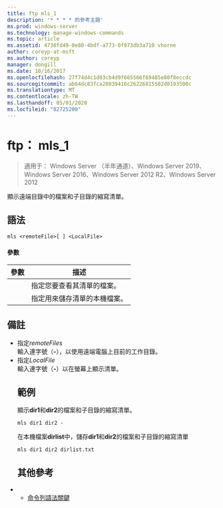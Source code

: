 ```yaml
---
title: ftp mls_1
description: '* * * * 的參考主題'
ms.prod: windows-server
ms.technology: manage-windows-commands
ms.topic: article
ms.assetid: 4738fd49-0e80-4bdf-a773-0f973db3a710 vhorne
author: coreyp-at-msft
ms.author: coreyp
manager: dongill
ms.date: 10/16/2017
ms.openlocfilehash: 27f74d4c1d03cb4d9f665566f69485e80f8eccdc
ms.sourcegitcommit: ab64dc83fca28039416c26226815502d0193500c
ms.translationtype: MT
ms.contentlocale: zh-TW
ms.lasthandoff: 05/01/2020
ms.locfileid: "82725200"
---
```

# <a name="ftp-mls_1"></a>ftp： mls_1

> 適用于： Windows Server （半年通道）、Windows Server 2019、Windows Server 2016、Windows Server 2012 R2、Windows Server 2012

顯示遠端目錄中的檔案和子目錄的縮寫清單。   
## <a name="syntax"></a>語法  
```  
mls <remoteFile>[ ] <LocalFile>  
```  
#### <a name="parameters"></a>參數  

|  參數   |                       描述                       |
|--------------|---------------------------------------------------------|
| <remoteFile> | 指定您要查看其清單的檔案。 |
| <LocalFile>  |  指定用來儲存清單的本機檔案。  |

## <a name="remarks"></a>備註  
- 指定*remoteFiles*  
  輸入連字號（**-**），以使用遠端電腦上目前的工作目錄。  
- 指定*LocalFile*  
  輸入連字號（**-**）以在螢幕上顯示清單。  
  ## <a name="examples"></a>範例  
  顯示**dir1**和**dir2**的檔案和子目錄的縮寫清單。  
  ```  
  mls dir1 dir2 -  
  ```  
  在本機檔案**dirlist**中，儲存**dir1**和**dir2**的檔案和子目錄的縮寫清單  
  ```  
  mls dir1 dir2 dirlist.txt   
  ```  
  ## <a name="additional-references"></a>其他參考  
- - [命令列語法關鍵](command-line-syntax-key.md)  
